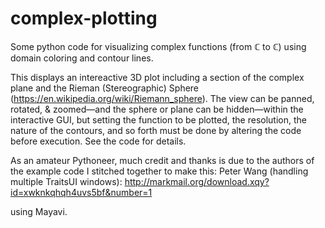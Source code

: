 # complex-plotting
Some python code for visualizing complex functions (from ℂ to ℂ) using domain coloring and contour lines.

This displays an intereactive 3D plot including a section of the complex plane and the Rieman (Stereographic) Sphere (https://en.wikipedia.org/wiki/Riemann_sphere). The view can be panned, rotated, & zoomed—and the sphere or plane can be hidden—within the interactive GUI, but setting the function to be plotted, the resolution, the nature of the contours, and so forth must be done by altering the code before execution. See the code for details. 

As an amateur Pythoneer, much credit and thanks is due to the authors of the example code I stitched together to make this:
Peter Wang (handling multiple TraitsUI windows): http://markmail.org/download.xqy?id=xwknkqhqh4uvs5bf&number=1


using Mayavi.

